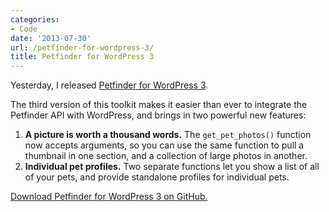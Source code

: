```yaml
---
categories:
- Code
date: '2013-07-30'
url: /petfinder-for-wordpress-3/
title: Petfinder for WordPress 3
---
```


Yesterday, I released <a href="http://cferdinandi.github.io/petfinder-api-for-wordpress/">Petfinder for WordPress 3</a>.

The third version of this toolkit makes it easier than ever to integrate the Petfinder API with WordPress, and brings in two powerful new features:

<ol>
<li class="space-bottom"><strong>A picture is worth a thousand words.</strong> The <code class="language-php">get_pet_photos()</code> function now accepts arguments, so you can use the same function to pull a thumbnail in one section, and a collection of large photos in another.</li>
<li><strong>Individual pet profiles.</strong> Two separate functions let you show a list of all of your pets, and provide standalone profiles for individual pets.</li>
</ol>

<a href="http://cferdinandi.github.io/petfinder-api-for-wordpress/">Download Petfinder for WordPress 3 on GitHub.</a>